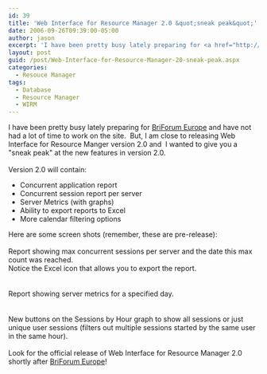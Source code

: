 ```yaml
---
id: 39
title: 'Web Interface for Resource Manager 2.0 &quot;sneak peak&quot;'
date: 2006-09-26T09:39:00-05:00
author: jason
excerpt: 'I have been pretty busy lately preparing for <a href="http://www.briforum.com/europe/2006/" target="_blank">BriForum Europe</a>        and have not had a lot of time to work on the site.&nbsp; But, I am close        to releasing Web Interface for Resource Manger version 2.0 and&nbsp; I wanted to give you a "sneak peak" at the new features in version 2.0.'
layout: post
guid: /post/Web-Interface-for-Resource-Manager-20-sneak-peak.aspx
categories:
  - Resouce Manager
tags:
  - Database
  - Resource Manager
  - WIRM
---
```

<p>I have been pretty busy lately preparing for <a href="http://www.briforum.com/europe/2006/" target="_blank">BriForum Europe</a> and have not had a lot of time to work on the site.&nbsp; But, I am close to releasing Web Interface for Resource Manger version 2.0 and&nbsp; I wanted to give you a "sneak peak" at the new features in version 2.0.<br /><br />Version 2.0 will contain:</p>
<ul>
<li>Concurrent application report</li>
<li>Concurrent session report per server</li>
<li>Server Metrics (with graphs)</li>
<li>Ability to export reports to Excel</li>
<li>More calendar filtering options</li>
</ul>
<p>Here are some screen shots (remember, these are pre-release): <br /><br /><img src="http://www.jasonconger.com/images/articleImages/WIRM/v2.0/serversConcurrentUsage.gif" alt="" /> <br />Report showing max concurrent sessions per server and the date this max count was reached.<br />Notice the Excel icon that allows you to export the report.<br /><br /><br /><img src="http://www.jasonconger.com/images/articleImages/WIRM/v2.0/serversMetrics.gif" alt="" /><br />Report showing server metrics for a specified day.<br /><br /><br /><img src="http://www.jasonconger.com/images/articleImages/WIRM/v2.0/calendarFilter.gif" alt="" /><br />New buttons on the Sessions by Hour graph to show all sessions or just unique user sessions (filters out multiple sessions started by the same user in the same hour).<br /><br />Look for the official release of Web Interface for Resource Manager 2.0 shortly after <a href="http://www.briforum.com/europe/2006/" target="_blank">BriForum Europe</a>!</p>